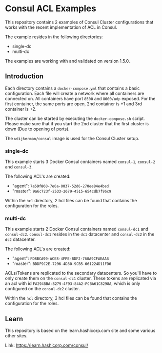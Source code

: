 # Consul ACL Examples

This repository contains 2 examples of Consul Cluster configurations that works with the recent implementation of ACL in Consul.

The example resides in the following directories:

* single-dc
* multi-dc

The examples are working with and validated on version 1.5.0.

## Introduction

Each directory contains a `docker-compose.yml` that contains a basic configuration. Each file will create a network where all containers are connected on. All containers have port `8500` and `8600/udp` exposed. For the first container, the same ports are open, 2nd container is +1 and 3rd container is +2.

The cluster can be started by executing the `docker-compose.sh` script. Please make sure that if you start the 2nd cluster that the first cluster is down (Due to opening of ports).

The `wdijkerman/consul` image is used for the Consul Cluster setup.

### single-dc

This example starts 3 Docker Consul containers named `consul-1`, `consul-2` and `consul-3`.

The following ACL's are created:

* "agent": `7a59f860-7e6a-0037-52d6-270ee84e4bed`
* "master": `9a6c723f-2533-2679-4515-654cdb7f96c9`

Within the `hcl` directory, 2 hcl files can be found that contains the configuration for the roles.

### multi-dc

This example starts 2 Docker Consul containers named `consul-dc1` and `consul-dc2`. `consul-dc1` resides in the `dc1` datacenter and `consul-dc2` in the `dc2` datacenter.

The following ACL's are created:

* "agent": `FD8BCA99-ACE8-4FFE-BDF2-760A9CFAEAAB`
* "master": `BDDF9C2E-7296-4D80-9CB5-661224D11FD6`

ACLs/Tokens are replicated to the secondary datacenters. So you'll have to only create them on the `consul-dc1` cluster. These tokens are replicated via an acl with id `FA294BBA-8279-4F93-84A2-FCBA61C8298A`, which is only configured on the `consul-dc2` cluster.

Within the `hcl` directory, 3 hcl files can be found that contains the configuration for the roles.

## Learn

This repository is based on the learn.hashicorp.com site and some various other sites.

Link: https://learn.hashicorp.com/consul/
